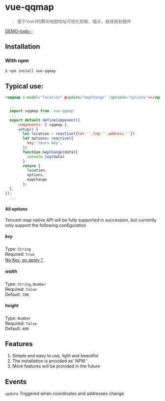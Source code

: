 # vue-qqmap

> 基于Vue3的腾讯地图地址可视化拾取、描点，路径规划插件

[DEMO-todo···](https://blog.only1314.cn/)

## Installation
### With npm
``` bash
$ npm install vue-qqmap
```

## Typical use:
``` html
<vqqmap v-model="location" @update="mapChange" :options="options"></vqqmap>
```
``` js
  ...
  import vqqmap from 'vue-qqmap'
  ...
  export default defineComponent({
      components: { vqqmap },
      setup() {
        let location = reactive({lat:'',lng:'',address:''})
        let options= reactive({
          key:'Yours Key',
        })
        function mapChange(data){
          console.log(data)
        }
        return {
          location,
          options,
          mapChange
        };
  },
});
  ...
```
#### All options
Tencent map native API will be fully supported in succession, but currently only support the following configuration
##### key
Type: `String`<br>
Required: `true`<br>
[No Key, go apply？](https://lbs.qq.com/)

##### width
Type: `String,Number`<br>
Required: `false`<br>
Default: `700`<br>

##### height
Type: `Number`<br>
Required: `false`<br>
Default: `400`<br>

## Features
1. Simple and easy to use, light and beautiful
2. The installation is provided as' NPM '
3. More features will be provided in the future


## Events
`update` Triggered when coordinates and addresses change

